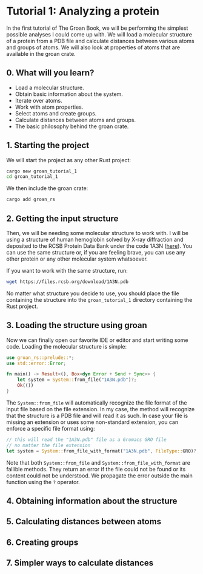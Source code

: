 # Tutorial 1: Analyzing a protein

In the first tutorial of The Groan Book, we will be performing the simplest possible analyses I could come up with. We will load a molecular structure of a protein from a PDB file and calculate distances between various atoms and groups of atoms. We will also look at properties of atoms that are available in the groan crate.

## 0. What will you learn?
- Load a molecular structure.
- Obtain basic information about the system.
- Iterate over atoms.
- Work with atom properties.
- Select atoms and create groups.
- Calculate distances between atoms and groups.
- The basic philosophy behind the groan crate.

## 1. Starting the project
We will start the project as any other Rust project:

```bash
cargo new groan_tutorial_1
cd groan_tutorial_1
```

We then include the groan crate:

```bash
cargo add groan_rs
```


## 2. Getting the input structure
Then, we will be needing some molecular structure to work with. I will be using a structure of human hemoglobin solved by X-ray diffraction and deposited to the RCSB Protein Data Bank under the code 1A3N ([here](https://www.rcsb.org/structure/1a3n)). You can use the same structure or, if you are feeling brave, you can use any other protein or any other molecular system whatsoever.

If you want to work with the same structure, run:
```bash
wget https://files.rcsb.org/download/1A3N.pdb
```

No matter what structure you decide to use, you should place the file containing the structure into the `groan_tutorial_1` directory containing the Rust project.

## 3. Loading the structure using groan
Now we can finally open our favorite IDE or editor and start writing some code. Loading the molecular structure is simple:

```rust
use groan_rs::prelude::*;
use std::error::Error;

fn main() -> Result<(), Box<dyn Error + Send + Sync>> {
    let system = System::from_file("1A3N.pdb")?;
    Ok(())
}
```

The `System::from_file` will automatically recognize the file format of the input file based on the file extension. In my case, the method will recognize that the structure is a PDB file and will read it as such. In case your file is missing an extension or uses some non-standard extension, you can enforce a specific file format using:

```rust
// this will read the "1A3N.pdb" file as a Gromacs GRO file
// no matter the file extension
let system = System::from_file_with_format("1A3N.pdb", FileType::GRO)?;
```

Note that both `System::from_file` and `System::from_file_with_format` are fallible methods. They return an error if the file could not be found or its content could not be understood. We propagate the error outside the main function using the `?` operator.

## 4. Obtaining information about the structure

## 5. Calculating distances between atoms

## 6. Creating groups

## 7. Simpler ways to calculate distances